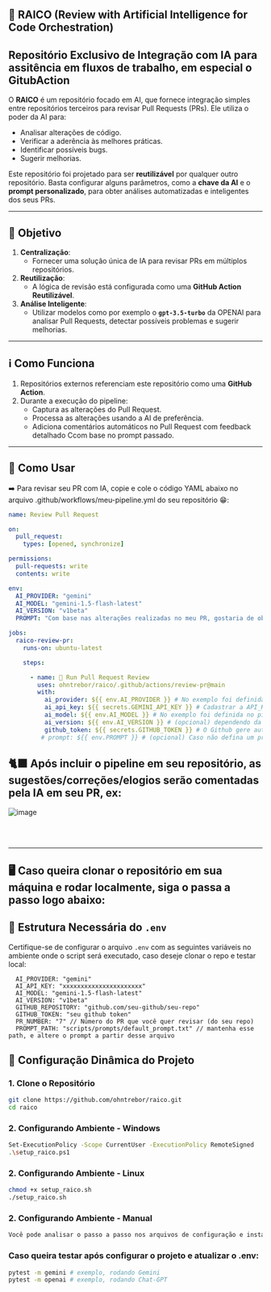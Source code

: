 ## 🦾 RAICO (Review with Artificial Intelligence for Code Orchestration)

## **Repositório Exclusivo de Integração com IA para assitência em fluxos de trabalho, em especial o GitubAction**

O **RAICO** é um repositório focado em AI, que fornece integração simples entre repositórios terceiros para revisar Pull Requests (PRs). Ele utiliza o poder da AI para:

- Analisar alterações de código.
- Verificar a aderência às melhores práticas.
- Identificar possíveis bugs.
- Sugerir melhorias.

Este repositório foi projetado para ser **reutilizável** por qualquer outro repositório. Basta configurar alguns parâmetros, como a **chave da AI** e o **prompt personalizado**, para obter análises automatizadas e inteligentes dos seus PRs.

---

## **🎯 Objetivo**

1. **Centralização**:
   - Fornecer uma solução única de IA para revisar PRs em múltiplos repositórios.
2. **Reutilização**:
   - A lógica de revisão está configurada como uma **GitHub Action Reutilizável**.
3. **Análise Inteligente**:
   - Utilizar modelos como por exemplo o **`gpt-3.5-turbo`** da OPENAI para analisar Pull Requests, detectar possíveis problemas e sugerir melhorias.

---

## **ℹ️ Como Funciona**

1. Repositórios externos referenciam este repositório como uma **GitHub Action**.
2. Durante a execução do pipeline:
   - Captura as alterações do Pull Request.
   - Processa as alterações usando a AI de preferência.
   - Adiciona comentários automáticos no Pull Request com feedback detalhado Ccom base no prompt passado.

---

## **🤖 Como Usar**
➡️ Para revisar seu PR com IA, copie e cole o código YAML abaixo no arquivo .github/workflows/meu-pipeline.yml do seu repositório 😁:

```yaml
name: Review Pull Request

on:
  pull_request:
    types: [opened, synchronize]

permissions:
  pull-requests: write
  contents: write

env:
  AI_PROVIDER: "gemini"
  AI_MODEL: "gemini-1.5-flash-latest"
  AI_VERSION: "v1beta"
  PROMPT: "Com base nas alterações realizadas no meu PR, gostaria de obter recomendações específicas sobre boas práticas de segurança e estilo de código, considerando que este projeto é um [descrição do projeto]. Por favor, analise as do meu PR e forneça sugestões práticas e contextualizadas para melhorar a qualidade do código, garantindo alinhamento com padrões de segurança e consistência com as melhores práticas do mercado."

jobs:
  raico-review-pr:
    runs-on: ubuntu-latest

    steps:

      - name: 🤖 Run Pull Request Review
        uses: ohntrebor/raico/.github/actions/review-pr@main
        with:
          ai_provider: ${{ env.AI_PROVIDER }} # No exemplo foi definida no pipe, mas pode cadastrar no seu repositório se preferir
          ai_api_key: ${{ secrets.GEMINI_API_KEY }} # Cadastrar a API_KEY no secrests do seu repositório
          ai_model: ${{ env.AI_MODEL }} # No exemplo foi definida no pipe, mas pode cadastrar no seu repositório se preferir
          ai_version: ${{ env.AI_VERSION }} # (opcional) dependendo da AI será solicitado uma versão
          github_token: ${{ secrets.GITHUB_TOKEN }} # O Github gere automático em pipelines, não precisa gerar
         # prompt: ${{ env.PROMPT }} # (opcional) Caso não defina um prompt aqui, será considerado o prompt default do repositório RAICO

```

## 🐈‍⬛ Após incluir o pipeline em seu repositório, as sugestões/correções/elogios serão comentadas pela IA em seu PR, ex:

![image](https://github.com/user-attachments/assets/031c397f-fd46-429a-9df6-f74cd1cd324c)


<br><br>

<hr>





## 🖥️ Caso queira clonar o repositório em sua máquina e rodar localmente, siga o passa a passo logo abaixo:




## **📄 Estrutura Necessária do `.env`**

Certifique-se de configurar o arquivo `.env` com as seguintes variáveis no ambiente onde o script será executado, caso deseje clonar o repo e testar local:

```plaintext
  AI_PROVIDER: "gemini"
  AI_API_KEY: "xxxxxxxxxxxxxxxxxxxxxx"
  AI_MODEL: "gemini-1.5-flash-latest"
  AI_VERSION: "v1beta"
  GITHUB_REPOSITORY: "github.com/seu-github/seu-repo"
  GITHUB_TOKEN: "seu github token"
  PR_NUMBER: "7" // Número do PR que você quer revisar (do seu repo)
  PROMPT_PATH: "scripts/prompts/default_prompt.txt" // mantenha esse path, e altere o prompt a partir desse arquivo
```

## 📖 Configuração Dinâmica do Projeto

### **1. Clone o Repositório**

```bash
git clone https://github.com/ohntrebor/raico.git
cd raico
```

### **2. Configurando Ambiente - Windows**

```bash
Set-ExecutionPolicy -Scope CurrentUser -ExecutionPolicy RemoteSigned
.\setup_raico.ps1

```


### **2. Configurando Ambiente - Linux**

```bash
chmod +x setup_raico.sh
./setup_raico.sh
```

### **2. Configurando Ambiente - Manual**

```bash
Você pode analisar o passo a passo nos arquivos de configuração e instalar manualmente em seu terminal
```

### **Caso queira testar após configurar o projeto e atualizar o .env:**

```bash
pytest -m gemini # exemplo, rodando Gemini
pytest -m openai # exemplo, rodando Chat-GPT
```
